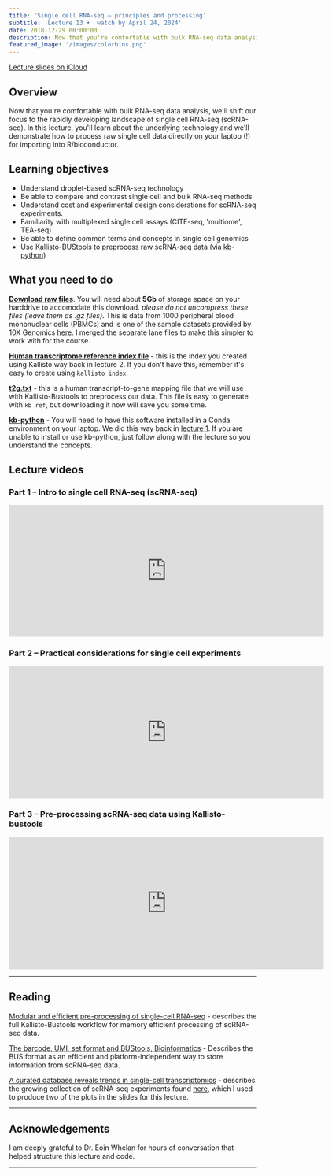 ```yaml
---
title: 'Single cell RNA-seq – principles and processing'
subtitle: 'Lecture 13 •  watch by April 24, 2024'
date: 2018-12-29 00:00:00
description: Now that you're comfortable with bulk RNA-seq data analysis, we'll shift our focus to the rapidly developing landscape of single cell RNA-seq (scRNA-seq).  In this lecture, you'll learn about the underlying technology and we'll demonstrate how to process raw single cell data directly on your laptop (!) for importing into R/bioconductor.
featured_image: '/images/colorbins.png'
---
```


[Lecture slides on iCloud](https://www.icloud.com/keynote/0Le8wONoMpbxbT03G7kCbUg6Q#Lecture14%5FscRNAseq)

## Overview

Now that you're comfortable with bulk RNA-seq data analysis, we'll shift our focus to the rapidly developing landscape of single cell RNA-seq (scRNA-seq).  In this lecture, you'll learn about the underlying technology and we'll demonstrate how to process raw single cell data directly on your laptop (!) for importing into R/bioconductor.

## Learning objectives

* Understand droplet-based scRNA-seq technology
* Be able to compare and contrast single cell and bulk RNA-seq methods
* Understand cost and experimental design considerations for scRNA-seq experiments.
* Familiarity with multiplexed single cell assays (CITE-seq, 'multiome', TEA-seq)
* Be able to define common terms and concepts in single cell genomics
* Use Kallisto-BUStools to preprocess raw scRNA-seq data (via [kb-python](https://www.kallistobus.tools/))


## What you need to do

**[Download raw files](https://drive.google.com/drive/folders/1DbLRO4kv-y3W06adFR26RdSaDPmfB4UA?usp=sharing)**.  You will need about **5Gb** of storage space on your harddrive to accomodate this download.  *please do not uncompress these files (leave them as .gz files)*.  This is data from 1000 peripheral blood mononuclear cells (PBMCs) and is one of the sample datasets provided by 10X Genomics [here](https://bit.ly/10xPBMC_small).  I  merged the separate lane files to make this simpler to work with for the course.

**[Human transcriptome reference index file](https://diytranscriptomics.com/project/lecture-02)** - this is the index you created using Kallisto way back in lecture 2.  If you don't have this, remember it's easy to create using `kallisto index`.

**[t2g.txt](http://DIYtranscriptomics.github.io/Code/files/t2g.txt)** - this is a human transcript-to-gene mapping file that we will use with Kallisto-Bustools to preprocess our data.  This file is easy to generate with `kb ref`, but downloading it now will save you some time.

**[kb-python](https://github.com/pachterlab/kb_python)** - You will need to have this software installed in a Conda environment on your laptop.  We did this way back in [lecture 1](https://diytranscriptomics.com/project/lecture-01).  If you are unable to install or use kb-python, just follow along with the lecture so you understand the concepts.

## Lecture videos

### Part 1 – Intro to single cell RNA-seq (scRNA-seq)

<iframe src="https://player.vimeo.com/video/650686313" width="640" height="268" frameborder="0" allow="autoplay; fullscreen" allowfullscreen></iframe>

### Part 2 – Practical considerations for single cell experiments

<iframe src="https://player.vimeo.com/video/650690531" width="640" height="268" frameborder="0" allow="autoplay; fullscreen" allowfullscreen></iframe>

### Part 3 – Pre-processing scRNA-seq data using Kallisto-bustools

<iframe src="https://player.vimeo.com/video/650697085" width="640" height="268" frameborder="0" allow="autoplay; fullscreen" allowfullscreen></iframe>

---

## Reading

[Modular and efficient pre-processing of single-cell RNA-seq](https://doi.org/10.1101/673285) - describes the full Kallisto-Bustools workflow for memory efficient processing of scRNA-seq data.

[The barcode, UMI, set format and BUStools, Bioinformatics](https://doi.org/10.1093/bioinformatics/btz279) - Describes the BUS format as an efficient and platform-independent way to store information from scRNA-seq data.

[A curated database reveals trends in single-cell transcriptomics](https://doi.org/10.1093/database/baaa073) - describes the growing collection of scRNA-seq experiments found [here](www.nxn.se/single-cell-studies/gui), which I used to produce two of the plots in the slides for this lecture.

---

## Acknowledgements

I am deeply grateful to Dr. Eoin Whelan for hours of conversation that helped structure this lecture and code.

----


